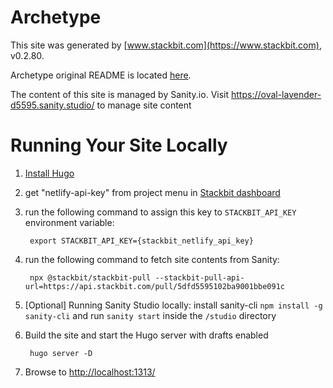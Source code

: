 # Archetype

This site was generated by [www.stackbit.com](https://www.stackbit.com), v0.2.80.

Archetype original README is located [here](./README.theme.md).

The content of this site is managed by Sanity.io. Visit https://oval-lavender-d5595.sanity.studio/ to manage site content

# Running Your Site Locally

1. [Install Hugo](https://gohugo.io/getting-started/quick-start/#step-1-install-hugo)

1. get "netlify-api-key" from project menu in [Stackbit dashboard](https://app.stackbit.com/dashboard)

1. run the following command to assign this key to `STACKBIT_API_KEY` environment variable:

        export STACKBIT_API_KEY={stackbit_netlify_api_key}

1. run the following command to fetch site contents from Sanity:

        npx @stackbit/stackbit-pull --stackbit-pull-api-url=https://api.stackbit.com/pull/5dfd5595102ba9001bbe091c

1. [Optional] Running Sanity Studio locally: install sanity-cli `npm install -g sanity-cli` and run `sanity start` inside the `/studio` directory

1. Build the site and start the Hugo server with drafts enabled

        hugo server -D

1. Browse to [http://localhost:1313/](http://localhost:1313/)
